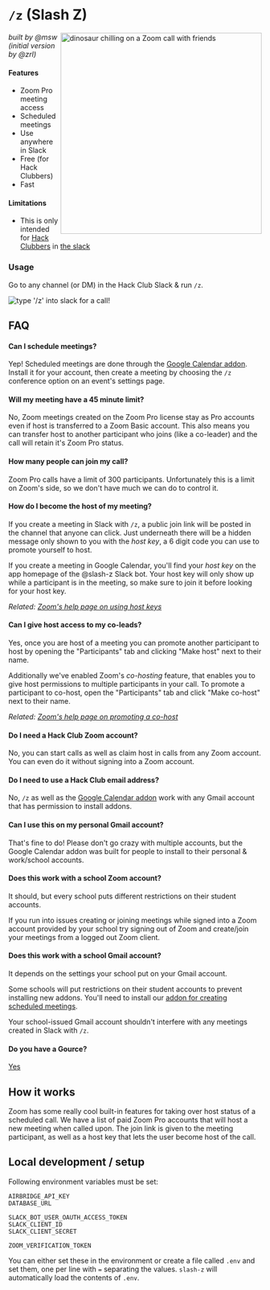 # `/z` (Slash Z)

[<img src="https://cloud-mii3ocl31-hack-club-bot.vercel.app/3untitled_artwork.jpg" width="400" align="right" alt="dinosaur chilling on a Zoom call with friends">](https://cloud-av0cos2o5-hack-club-bot.vercel.app/1untitled_artwork_2.mp4)


_built by @msw (initial version by @zrl)_

#### Features

- Zoom Pro meeting access
- Scheduled meetings
- Use anywhere in Slack
- Free (for Hack Clubbers)
- Fast

#### Limitations

- This is only intended for [Hack Clubbers](https://hack.af) in [the slack](https://hackclub.com/slack)

### Usage

Go to any channel (or DM) in the Hack Club Slack & run `/z`.

<img src="https://cloud-grl3n7i0e-hack-club-bot.vercel.app/0z-demo.gif" alt="type '/z' into slack for a call!" max-width="400px">

## FAQ

#### Can I schedule meetings?

Yep! Scheduled meetings are done through the [Google Calendar
addon](https://hack.af/z-addon). Install it for your account, then create a
meeting by choosing the `/z` conference option on an event's settings page.

#### Will my meeting have a 45 minute limit?

No, Zoom meetings created on the Zoom Pro license stay as Pro accounts even
if host is transferred to a Zoom Basic account. This also means you can
transfer host to another participant who joins (like a co-leader) and the
call will retain it's Zoom Pro status.

#### How many people can join my call?

Zoom Pro calls have a limit of 300 participants. Unfortunately this is a
limit on Zoom's side, so we don't have much we can do to control it.

#### How do I become the host of my meeting?

If you create a meeting in Slack with `/z`, a public join link will be posted
in the channel that anyone can click. Just underneath there will be a hidden
message only shown to you with the *host key*, a 6 digit code you can use to
promote yourself to host.

If you create a meeting in Google Calendar, you'll find your *host key* on
the app homepage of the @slash-z Slack bot. Your host key will only show up
while a participant is in the meeting, so make sure to join it before looking
for your host key.

_Related: [Zoom's help page on using host keys](https://support.zoom.us/hc/en-us/articles/115001315866-Host-Key-Control-For-Zoom-Rooms)_
#### Can I give host access to my co-leads?

Yes, once you are host of a meeting you can promote another participant to
host by opening the "Participants" tab and clicking "Make host" next to
their name.

Additionally we've enabled Zoom's _co-hosting_ feature, that enables you to
give host permissions to multiple participants in your call. To promote a
participant to co-host, open the "Participants" tab and click "Make co-host"
next to their name.

_Related: [Zoom's help page on promoting a co-host](https://support.zoom.us/hc/en-us/articles/206330935-Enabling-and-adding-a-co-host#h_9c3ee7f2-b70c-4061-8dcf-00dd836b2075)_

#### Do I need a Hack Club Zoom account?

No, you can start calls as well as claim host in calls from any Zoom account.
You can even do it without signing into a Zoom account.
#### Do I need to use a Hack Club email address?

No, `/z` as well as the [Google Calendar addon](https://hack.af) work with
any Gmail account that has permission to install addons.

#### Can I use this on my personal Gmail account?

That's fine to do! Please don't go crazy with multiple accounts, but the
Google Calendar addon was built for people to install to their personal &
work/school accounts.

#### Does this work with a school Zoom account?

It should, but every school puts different restrictions on their student accounts.

If you run into issues creating or joining meetings while signed into a Zoom
account provided by your school try signing out of Zoom and create/join your
meetings from a logged out Zoom client.

#### Does this work with a school Gmail account?

It depends on the settings your school put on your Gmail account.

Some schools will put restrictions on their student accounts to prevent
installing new addons. You'll need to install our [addon for creating
scheduled meetings](https://hack.af/z-addon).

Your school-issued Gmail account shouldn't interfere with any meetings created in Slack with `/z`.

#### Do you have a Gource?

[Yes](https://www.youtube.com/watch?v=mJb_DeK6g1M)

## How it works

Zoom has some really cool built-in features for taking over host status of a
scheduled call. We have a list of paid Zoom Pro accounts that will host a new
meeting when called upon. The join link is given to the meeting participant,
as well as a host key that lets the user become host of the call.

## Local development / setup

Following environment variables must be set:

```
AIRBRIDGE_API_KEY
DATABASE_URL

SLACK_BOT_USER_OAUTH_ACCESS_TOKEN
SLACK_CLIENT_ID
SLACK_CLIENT_SECRET

ZOOM_VERIFICATION_TOKEN
```

You can either set these in the environment or create a file called `.env` and set them, one per line with `=` separating the values. `slash-z` will automatically load the contents of `.env`.
